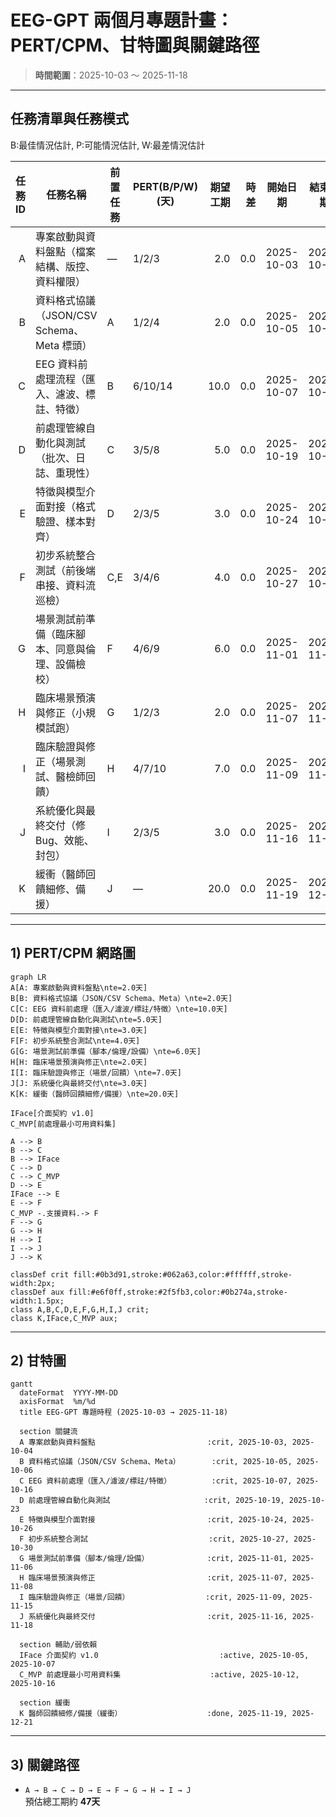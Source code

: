 # EEG-GPT 兩個月專題計畫：PERT/CPM、甘特圖與關鍵路徑

> **時間範圍**：2025-10-03 ～ 2025-11-18 
---

## 任務清單與任務模式

B:最佳情況估計, P:可能情況估計, W:最差情況估計

| 任務ID | 任務名稱 | 前置任務 | PERT(B/P/W) (天) | 期望工期  | 時差 | 開始日期 | 結束日期 |
|---:|---|---|---|---:|---:|---|---|
| A | 專案啟動與資料盤點（檔案結構、版控、資料權限） | — | 1/2/3 | 2.0 | 0.0 | 2025-10-03 | 2025-10-04 |
| B | 資料格式協議（JSON/CSV Schema、Meta 標頭） | A | 1/2/4 | 2.0 | 0.0 | 2025-10-05 | 2025-10-06 |
| C | EEG 資料前處理流程（匯入、濾波、標註、特徵） | B | 6/10/14 | 10.0 | 0.0 | 2025-10-07 | 2025-10-18 |
| D | 前處理管線自動化與測試（批次、日誌、重現性） | C | 3/5/8 | 5.0 | 0.0 | 2025-10-19 | 2025-10-23 |
| E | 特徵與模型介面對接（格式驗證、樣本對齊） | D | 2/3/5 | 3.0 | 0.0 | 2025-10-24 | 2025-10-26 |
| F | 初步系統整合測試（前後端串接、資料流巡檢） | C,E | 3/4/6 | 4.0 | 0.0 | 2025-10-27 | 2025-10-30 |
| G | 場景測試前準備（臨床腳本、同意與倫理、設備檢校） | F | 4/6/9 | 6.0 | 0.0 | 2025-11-01 | 2025-11-06 |
| H | 臨床場景預演與修正（小規模試跑） | G | 1/2/3 | 2.0 | 0.0 | 2025-11-07 | 2025-11-08 |
| I | 臨床驗證與修正（場景測試、醫檢師回饋） | H | 4/7/10 | 7.0 | 0.0 | 2025-11-09 | 2025-11-15 |
| J | 系統優化與最終交付（修 Bug、效能、封包） | I | 2/3/5 | 3.0 | 0.0 | 2025-11-16 | 2025-11-18 |
| K | 緩衝（醫師回饋細修、備援） | J | — | 20.0 | 0.0 | 2025-11-19 | 2025-12-21 |
---

## 1) PERT/CPM 網路圖

```mermaid
graph LR
A[A: 專案啟動與資料盤點\nte=2.0天]
B[B: 資料格式協議（JSON/CSV Schema、Meta）\nte=2.0天]
C[C: EEG 資料前處理（匯入/濾波/標註/特徵）\nte=10.0天]
D[D: 前處理管線自動化與測試\nte=5.0天]
E[E: 特徵與模型介面對接\nte=3.0天]
F[F: 初步系統整合測試\nte=4.0天]
G[G: 場景測試前準備（腳本/倫理/設備）\nte=6.0天]
H[H: 臨床場景預演與修正\nte=2.0天]
I[I: 臨床驗證與修正（場景/回饋）\nte=7.0天]
J[J: 系統優化與最終交付\nte=3.0天]
K[K: 緩衝（醫師回饋細修/備援）\nte=20.0天]

IFace[介面契約 v1.0]
C_MVP[前處理最小可用資料集]

A --> B
B --> C
B --> IFace
C --> D
C --> C_MVP
D --> E
IFace --> E
E --> F
C_MVP -.支援資料.-> F
F --> G
G --> H
H --> I
I --> J
J --> K

classDef crit fill:#0b3d91,stroke:#062a63,color:#ffffff,stroke-width:2px;
classDef aux fill:#e6f0ff,stroke:#2f5fb3,color:#0b274a,stroke-width:1.5px;
class A,B,C,D,E,F,G,H,I,J crit;
class K,IFace,C_MVP aux;
```
---

## 2) 甘特圖

```mermaid
gantt
  dateFormat  YYYY-MM-DD
  axisFormat  %m/%d
  title EEG-GPT 專題時程 (2025-10-03 → 2025-11-18)

  section 關鍵流
  A 專案啟動與資料盤點                         :crit, 2025-10-03, 2025-10-04
  B 資料格式協議（JSON/CSV Schema、Meta）       :crit, 2025-10-05, 2025-10-06
  C EEG 資料前處理（匯入/濾波/標註/特徵）         :crit, 2025-10-07, 2025-10-16
  D 前處理管線自動化與測試                     :crit, 2025-10-19, 2025-10-23
  E 特徵與模型介面對接                         :crit, 2025-10-24, 2025-10-26
  F 初步系統整合測試                           :crit, 2025-10-27, 2025-10-30
  G 場景測試前準備（腳本/倫理/設備）             :crit, 2025-11-01, 2025-11-06
  H 臨床場景預演與修正                         :crit, 2025-11-07, 2025-11-08
  I 臨床驗證與修正（場景/回饋）                 :crit, 2025-11-09, 2025-11-15
  J 系統優化與最終交付                         :crit, 2025-11-16, 2025-11-18

  section 輔助/弱依賴
  IFace 介面契約 v1.0                           :active, 2025-10-05, 2025-10-07
  C_MVP 前處理最小可用資料集                    :active, 2025-10-12, 2025-10-16

  section 緩衝
  K 醫師回饋細修/備援（緩衝）                   :done, 2025-11-19, 2025-12-21
```
---

## 3) 關鍵路徑

- `A → B → C → D → E → F → G → H → I → J`  
預估總工期約 **47天**
